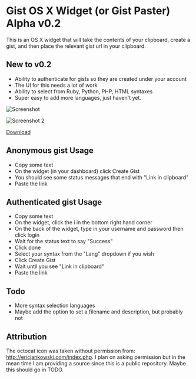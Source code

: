# Gist OS X Widget (or Gist Paster) Alpha v0.2
This is an OS X widget that will take the contents of your clipboard, create a gist, and then place the relevant gist url in your clipboard.

## New to v0.2
* Ability to authenticate for gists so they are created under your account
 * The UI for this needs a lot of work
* Ability to select from Ruby, Python, PHP, HTML syntaxes
 * Super easy to add more languages, just haven't yet.

![Screenshot](http://f.cl.ly/items/0F42063X0s2z1D3z042D/Screen%20Shot%202012-06-19%20at%2011.04.57%20AM.png)


![Screenshot 2](http://f.cl.ly/items/1p35132i3d09133v0K24/Screen%20Shot%202012-06-19%20at%2011.05.46%20AM.png)

[Download](https://github.com/downloads/ehaughee/Gist-OSX-Widget/)

## Anonymous gist Usage
* Copy some text
* On the widget (in your dashboard) click Create Gist
* You should see some status messages that end with "Link in clipboard"
* Paste the link

## Authenticated gist Usage
* Copy some text
* On the widget, click the i in the bottom right hand corner
* On the back of the widget, type in your username and password then click login
* Wait for the status text to say "Success"
* Click done
* Select your syntax from the "Lang" dropdown if you wish
* Click Create Gist
* Wait until you see "Link in clipboard"
* Paste the link

## Todo
* More syntax selection languages
* Maybe add the option to set a filename and description, but probably not

## Attribution
The octocat icon was taken without permission from: http://ericjankowski.com/index.php.  I plan on asking permission but in the mean time I am providing a source since this is a public repository.  Maybe this should go in TODO.
